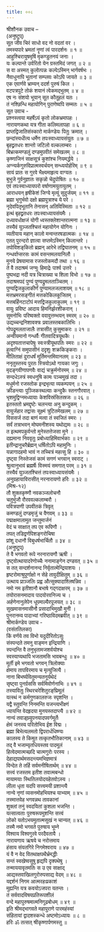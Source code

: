 ```yaml
---
title: ००८
---
```

श्रीशौनक उवाच –  
(अनुष्टुप्)  
सूत जीव चिरं साधो वद नो वदतां वर ।  
तमस्यपारे भ्रमतां नॄणां त्वं पारदर्शनः ॥ १ ॥  
आहुश्चिरायुषमृषिं मृकण्डुतनयं जनाः ।  
यः कल्पान्ते उर्वरितो येन ग्रस्तमिदं जगत् ॥ २ ॥  
स वा अस्मत् कुलोत्पन्नः कल्पेऽस्मिन् भार्गवर्षभः ।  
नैवाधुनापि भूतानां सम्प्लवः कोऽपि जायते ॥ ३ ॥  
एक एवार्णवे भ्राम्यन् ददर्श पुरुषं किल ।  
वटपत्रपुटे तोकं शयानं त्वेकमद्‌भुतम् ॥ ४ ॥  
एष नः संशयो भूयान् सूत कौतूहलं यतः ।  
तं नश्छिन्धि महायोगिन् पुराणेष्वपि सम्मतः ॥ ५ ॥  
सूत उवाच -  
प्रश्नस्त्वया महर्षेऽयं कृतो लोकभ्रमापहः ।  
नारायणकथा यत्र गीता कलिमलापहा ॥ ६ ॥  
प्राप्तद्विजातिसंस्कारो मार्कण्डेयः पितुः क्रमात् ।  
छन्दांस्यधीत्य धर्मेण तपःस्वाध्यायसंयुतः ॥ ७ ॥  
बृहद्व्रतधरः शान्तो जटिलो वल्कलाम्बरः ।  
बिभ्रत्कमण्डलुं दण्डमुपवीतं समेखलम् ॥ ८ ॥  
कृष्णाजिनं साक्षसूत्रं कुशांश्च नियमर्द्धये ।  
अग्न्यर्कगुरुविप्रात्मस्वर्चयन् सन्ध्ययोर्हरिम् ॥ ९ ॥  
सायं प्रातः स गुरवे भैक्ष्यमाहृत्य वाग्यतः ।  
बुभुजे गुर्वनुज्ञातः सकृन्नो चेदुपोषितः ॥ १० ॥  
एवं तपःस्वाध्यायपरो वर्षाणामयुतायुतम् ।  
आराधयन् हृषीकेशं जिग्ये मृत्युं सुदुर्जयम् ॥ ११ ॥  
ब्रह्मा भृगुर्भवो दक्षो ब्रह्मपुत्राश्च ये परे ।  
नृदेवपितृभूतानि तेनासन् अतिविस्मिताः ॥ १२ ॥  
इत्थं बृहद्व्रतधरः तपःस्वाध्यायसंयमैः ।  
दध्यावधोक्षजं योगी ध्वस्तक्लेशान्तरात्मना ॥ १३ ॥  
तस्यैवं युञ्जतश्चित्तं महायोगेन योगिनः ।  
व्यतीयाय महान् कालो मन्वन्तरषडात्मकः ॥ १४ ॥  
एतत् पुरन्दरो ज्ञात्वा सप्तमेऽस्मिन् किलान्तरे ।  
तपोविशङ्‌कितो ब्रह्मन् आरेभे तद्विघातनम् ॥ १५ ॥  
गन्धर्वाप्सरसः कामं वसन्तमलयानिलौ ।  
मुनये प्रेषयामास रजस्तोकमदौ तथा ॥ १६ ॥  
ते वै तदाश्रमं जग्मुः हिमाद्रेः पार्श्व उत्तरे ।  
पुष्पभद्रा नदी यत्र चित्राख्या च शिला विभो ॥ १७ ॥  
तदाश्रमपदं पुण्यं पुण्यद्रुमलताञ्चितम् ।  
पुण्यद्विजकुलाकीर्णं पुण्यामलजलाशयम् ॥ १८ ॥  
मत्तभ्रमरसङ्‌गीतं मत्तकोकिलकूजितम् ।  
मत्तबर्हिनटाटोपं मत्तद्विजकुलाकुलम् ॥ १९ ॥  
वायुः प्रविष्ट आदाय हिमनिर्झरशीकरान् ।  
सुमनोभिः परिष्वक्तो ववावुत्तम्भयन् स्मरम् ॥ २० ॥  
उद्यच्चन्द्रनिशावक्त्रः प्रवालस्तबकालिभिः ।  
गोपद्रुमलताजालैः तत्रासीत् कुसुमाकरः ॥ २१ ॥  
अन्वीयमानो गन्धर्वैः गीतवादित्रयूथकैः ।  
अदृश्यतात्तचापेषुः स्वःस्त्रीयूथपतिः स्मरः ॥ २२ ॥  
हुत्वाग्निं समुपासीनं ददृशुः शक्रकिङ्‌कराः ।  
मीलिताक्षं दुराधर्षं मूर्तिमन्तमिवानलम् ॥ २३ ॥  
ननृतुस्तस्य पुरतः स्त्रियोऽथो गायका जगुः ।  
मृदङ्‌गवीणापणवैः वाद्यं चक्रुर्मनोरमम् ॥ २४ ॥  
सन्दधेऽस्त्रं स्वधनुषि कामः पञ्चमुखं तदा ।  
मधुर्मनो रजस्तोक इन्द्रभृत्या व्यकम्पयन् ॥ २५ ॥  
क्रीडन्त्याः पुञ्जिकस्थल्याः कन्दुकैः स्तनगौरवात् ।  
भृशमुद्विग्नमध्यायाः केशविस्रंसितस्रजः ॥ २६ ॥  
इतस्ततो भ्रमद्दृष्टेः चलन्त्या अनु कन्दुकम् ।  
वायुर्जहार तद्वासः सूक्ष्मं त्रुटितमेखलम् ॥ २७ ॥  
विससर्ज तदा बाणं मत्वा तं स्वजितं स्मरः ।  
सर्वं तत्राभवन् मोघमनीशस्य यथोद्यमः ॥ २८ ॥  
त इत्थमपकुर्वन्तो मुनेस्तत्तेजसा मुने ।  
दह्यमाना निववृतुः प्रबोध्याहिमिवार्भकाः ॥ २९ ॥  
इतीन्द्रानुचरैर्ब्रह्मन् धर्षितोऽपि महामुनिः ।  
यन्नागादहमो भावं न तच्चित्रं महत्सु हि ॥ ३० ॥  
दृष्ट्वा निस्तेजसं कामं सगणं भगवान् स्वराट् ।  
श्रुत्वानुभावं ब्रह्मर्षेः विस्मयं समगात् परम् ॥ ३१ ॥  
तस्यैवं युञ्जतश्चित्तं तपःस्वाध्यायसंयमैः ।  
अनुग्रहायाविरासीत् नरनारायणो हरिः ॥ ३२ ॥  
(मिश्र-१२)  
तौ शुक्लकृष्णौ नवकञ्जलोचनौ  
चतुर्भुजौ रौरववल्कलाम्बरौ ।  
पवित्रपाणी उपवीतकं त्रिवृत्  
कमण्डलुं दण्डमृजुं च वैणवम् ॥ ३३ ॥  
पद्माक्षमालामुत जन्तुमार्जनं  
वेदं च साक्षात् तप एव रूपिणौ ।  
तपत् तडिद्वर्णपिशङ्‌गरोचिषा  
प्रांशू दधानौ विबुधर्षभार्चितौ ॥ ३४ ॥  
(अनुष्टुप्)  
ते वै भगवतो रूपे नरनारायणौ ऋषी ।  
दृष्ट्वोत्थायादरेणोच्चैः ननामाङ्‌गेन दण्डवत् ॥ ३५ ॥  
स तत् सन्दर्शनानन्द निर्वृतात्मेन्द्रियाशयः ।  
हृष्टरोमाश्रुपूर्णाक्षो न सेहे तावुदीक्षितुम् ॥ ३६ ॥  
उत्थाय प्राञ्जलिः प्रह्व औत्सुक्यादाश्लिषन्निव ।  
नमो नम इतीशानौ बभाषे गद्‌गदाक्षरम् ॥ ३७ ॥  
तयोरासनमादाय पादयोरवनिज्य च ।  
अर्हणेनानुलेपेन धूपमाल्यैरपूजयत् ॥ ३८ ॥  
सुखमासनमासीनौ प्रसादाभिमुखौ मुनी ।  
पुनरानम्य पादाभ्यां गरिष्ठाविदमब्रवीत् ॥ ३९ ॥  
श्रीमार्कण्डेय उवाच -  
(वसंततिलका)  
किं वर्णये तव विभो यदुदीरितोऽसुः  
संस्पन्दते तमनु वाङ्‌मन इन्द्रियाणि ।  
स्पन्दन्ति वै तनुभृतामजशर्वयोश्च  
स्वस्याप्यथापि भजतामसि भावबन्धुः ॥ ४० ॥  
मूर्ती इमे भगवतो भगवन् त्रिलोक्याः  
क्षेमाय तापविरमाय च मृत्युजित्यै ।  
नाना बिभर्ष्यवितुमन्यतनूर्यथेदं  
सृष्ट्वा पुनर्ग्रससि सर्वमिवोर्णनाभिः ॥ ४१ ॥  
तस्यावितुः स्थिरचरेशितुरङ्‌घ्रिमूलं  
यत्स्थं न कर्मगुणकालरुजः स्पृशन्ति ।  
यद्वै स्तुवन्ति निनमन्ति यजन्त्यभीक्ष्णं  
ध्यायन्ति वेदहृदया मुनयस्तदाप्त्यै ॥ ४२ ॥  
नान्यं तवाङ्‌घ्र्युपनयादपवर्गमूर्तेः  
क्षेमं जनस्य परितोभिय ईश विद्मः ।  
ब्रह्मा बिभेत्यलमतो द्विपरार्धधिष्ण्यः  
कालस्य ते किमुत तत्कृतभौतिकानाम् ॥ ४३ ॥  
तद् वै भजाम्यृतधियस्तव पादमूलं  
हित्वेदमात्मच्छदि चात्मगुरोः परस्य ।  
देहाद्यपार्थमसदन्त्यमभिज्ञमात्रं  
विन्देत ते तर्हि सर्वमनीषितार्थम् ॥ ४४ ॥  
सत्त्वं रजस्तम इतीश तवात्मबन्धो  
मायामयाः स्थितिलयोदयहेतवोऽस्य ।  
लीला धृता यदपि सत्त्वमयी प्रशान्त्यै  
नान्ये नृणां व्यसनमोहभियश्च याभ्याम् ॥ ४५ ॥  
तस्मात्तवेह भगवन्नथ तावकानां  
शुक्लां तनुं स्वदयितां कुशला भजन्ति ।  
यत्सात्वताः पुरुषरूपमुशन्ति सत्त्वं  
लोको यतोऽभयमुतात्मसुखं न चान्यत् ॥ ४६ ॥  
तस्मै नमो भगवते पुरुषाय भूम्ने  
विश्वाय विश्वगुरवे परदैवतायै ।  
नारायणाय ऋषये च नरोत्तमाय  
हंसाय संयतगिरे निगमेश्वराय ॥ ४७ ॥  
यं वै न वेद वितथाक्षपथैर्भ्रमद्धीः  
सन्तं स्वखेष्वसुषु हृद्यपि दृक्पथेषु ।  
तन्माययावृतमतिः स उ एव साक्षाद्  
आद्यस्तवाखिलगुरोरुपसाद्य वेदम् ॥ ४८ ॥  
यद्दर्शनं निगम आत्मरहःप्रकाशं  
मुह्यन्ति यत्र कवयोऽजपरा यतन्तः ।  
तं सर्ववादविषयप्रतिरूपशीलं  
वन्दे महापुरुषमात्मनिगूढबोधम् ॥ ४९ ॥  
इति श्रीमद्भागवते महापुराणे पारमहंस्यां  
संहितायां द्वादशस्कन्धे अष्टमोऽध्यायः ॥ ८ ॥  
हरिः ॐ तत्सत् श्रीकृष्णार्पणमस्तु ॥